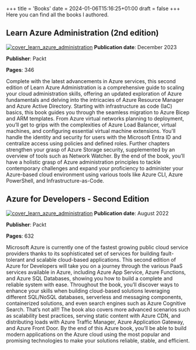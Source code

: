 +++
title = 'Books'
date = 2024-01-06T15:16:25+01:00
draft = false
+++
Here you can find all the books I authored.

## Learn Azure Administration (2nd edition)
<a href="https://www.packtpub.com/product/learn-azure-administration-second-edition/9781837636112" target="_blank">![cover_learn_azure_administration](/images/cover_learn_azure_administration.jpg)</a>
**Publication date**: December 2023

**Publisher**: Packt

**Pages**: 346

Complete with the latest advancements in Azure services, this second edition of Learn Azure Administration is a comprehensive guide to scaling your cloud administration skills, offering an updated exploration of Azure fundamentals and delving into the intricacies of Azure Resource Manager and Azure Active Directory. Starting with infrastructure as code (IaC) basics, this book guides you through the seamless migration to Azure Bicep and ARM templates. From Azure virtual networks planning to deployment, you’ll get to grips with the complexities of Azure Load Balancer, virtual machines, and configuring essential virtual machine extensions. You'll handle the identity and security for users with the Microsoft Entra ID and centralize access using policies and defined roles. Further chapters strengthen your grasp of Azure Storage security, supplemented by an overview of tools such as Network Watcher. By the end of the book, you’ll have a holistic grasp of Azure administration principles to tackle contemporary challenges and expand your proficiency to administer your Azure-based cloud environment using various tools like Azure CLI, Azure PowerShell, and Infrastructure-as-Code.

## Azure for Developers - Second Edition
<a href="https://www.packtpub.com/product/azure-for-developers-second-edition/9781803240091" target="_blank">![cover_learn_azure_administration](/images/cover_azure_developer.jpg)</a>
**Publication date**: August 2022

**Publisher**: Packt

**Pages**: 632

Microsoft Azure is currently one of the fastest growing public cloud service providers thanks to its sophisticated set of services for building fault-tolerant and scalable cloud-based applications. This second edition of Azure for Developers will take you on a journey through the various PaaS services available in Azure, including Azure App Service, Azure Functions, and Azure SQL Databases, showing you how to build a complete and reliable system with ease. Throughout the book, you’ll discover ways to enhance your skills when building cloud-based solutions leveraging different SQL/NoSQL databases, serverless and messaging components, containerized solutions, and even search engines such as Azure Cognitive Search. That’s not all!! The book also covers more advanced scenarios such as scalability best practices, serving static content with Azure CDN, and distributing loads with Azure Traffic Manager, Azure Application Gateway, and Azure Front Door. By the end of this Azure book, you’ll be able to build modern applications on the Azure cloud using the most popular and promising technologies to make your solutions reliable, stable, and efficient.